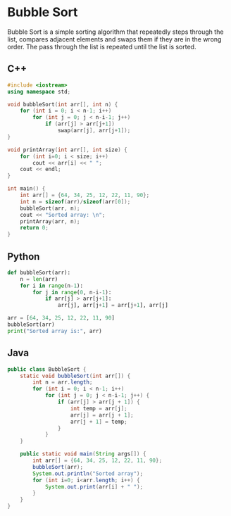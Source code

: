 # Bubble Sort

Bubble Sort is a simple sorting algorithm that repeatedly steps through the list, compares adjacent elements and swaps them if they are in the wrong order. The pass through the list is repeated until the list is sorted.

## C++
```cpp []
#include <iostream>
using namespace std;

void bubbleSort(int arr[], int n) {
    for (int i = 0; i < n-1; i++)
        for (int j = 0; j < n-i-1; j++)
            if (arr[j] > arr[j+1])
                swap(arr[j], arr[j+1]);
}

void printArray(int arr[], int size) {
    for (int i=0; i < size; i++)
        cout << arr[i] << " ";
    cout << endl;
}

int main() {
    int arr[] = {64, 34, 25, 12, 22, 11, 90};
    int n = sizeof(arr)/sizeof(arr[0]);
    bubbleSort(arr, n);
    cout << "Sorted array: \n";
    printArray(arr, n);
    return 0;
}
```

## Python
```python []
def bubbleSort(arr):
    n = len(arr)
    for i in range(n-1):
        for j in range(0, n-i-1):
            if arr[j] > arr[j+1]:
                arr[j], arr[j+1] = arr[j+1], arr[j]

arr = [64, 34, 25, 12, 22, 11, 90]
bubbleSort(arr)
print("Sorted array is:", arr)
```

## Java
```java []
public class BubbleSort {
    static void bubbleSort(int arr[]) {
        int n = arr.length;
        for (int i = 0; i < n-1; i++)
            for (int j = 0; j < n-i-1; j++) {
                if (arr[j] > arr[j + 1]) {
                    int temp = arr[j];
                    arr[j] = arr[j + 1];
                    arr[j + 1] = temp;
                }
            }
    }

    public static void main(String args[]) {
        int arr[] = {64, 34, 25, 12, 22, 11, 90};
        bubbleSort(arr);
        System.out.println("Sorted array");
        for (int i=0; i<arr.length; i++) {
            System.out.print(arr[i] + " ");
        }
    }
}
```